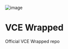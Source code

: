 ![image](https://user-images.githubusercontent.com/42863425/211199443-991a5c51-e2fa-413a-a402-237553741572.png)
# VCE Wrapped
Official VCE Wrapped repo
